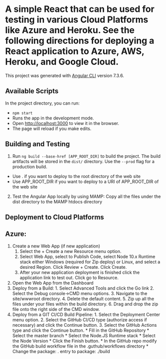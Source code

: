 # A simple React that can be used for testing in various Cloud Platforms like Azure and Heroku. See the following directions for deploying a React application to Azure, AWS, Heroku, and Google Cloud.
This project was generated with [Angular CLI](https://github.com/angular/angular-cli) version 7.3.6.

## Available Scripts
In the project directory, you can run:
  * `npm start`
  * Runs the app in the development mode.
  * Open [http://localhost:3000](http://localhost:3000) to view it in the browser.
  * The page will reload if you make edits.

## Building and Testing
1. Run `ng build --base-href [APP_ROOT_DIR]` to build the project. The build artifacts will be stored in the `dist/` directory. Use the `--prod` flag for a production build.
  * Use . if you want to deploy to the root directory of the web site
  * Use APP_ROOT_DIR if you want to deploy to a URI of APP_ROOT_DIR of the web site
2. Test the Angular App locally by using MAMP: Copy all the files under the dist directory to the MAMP htdocs directory

## Deployment to Cloud Platforms
## Azure:
1. Create a new Web App (if new application)
	1. Select the + Create a new Resource menu option.
	2. Select Web App, select to Publish Code, select Node 10.x Runtime stack either Windows (required for Zip deploy) or Linux, and select a desired Region. Click Review + Create. Click Create.
	3. After your new application deployment is finished click the application link to test out. Click go to Resource.
2. Open the Web App from the Dashboard
3. Deploy from a Build:
			1. Select Advanced Tools and click the Go link
			2. Select the Debug console->CMD menu options.
			3. Navigate to the site/wwwroot directory.
			4. Delete the default content.
			5. Zip up all the files under your files within the build directory. 
			6. Drag and drop the zip file onto the right side of the CMD window.		 
4. Deploy from a GIT CI/CD Build Pipeline:
			1. Select the Deployment Center menu option.
			2. Select the GitHub CI/CD type (authorize access if necessary) and click the Continue button.
			3. Select the GitHub Actions type and click the Continue button.
				* Fill in the GitHub Repository
				* Select the master branch
				* Select the Node.JS Runtime stack
				* Select the Node Version
				* Click the Finish button.
				* In the GitHub repo modify the GitHub build workflow file in the .guthub/workflows directory
					 * Change the package: . entry to package: ./build
